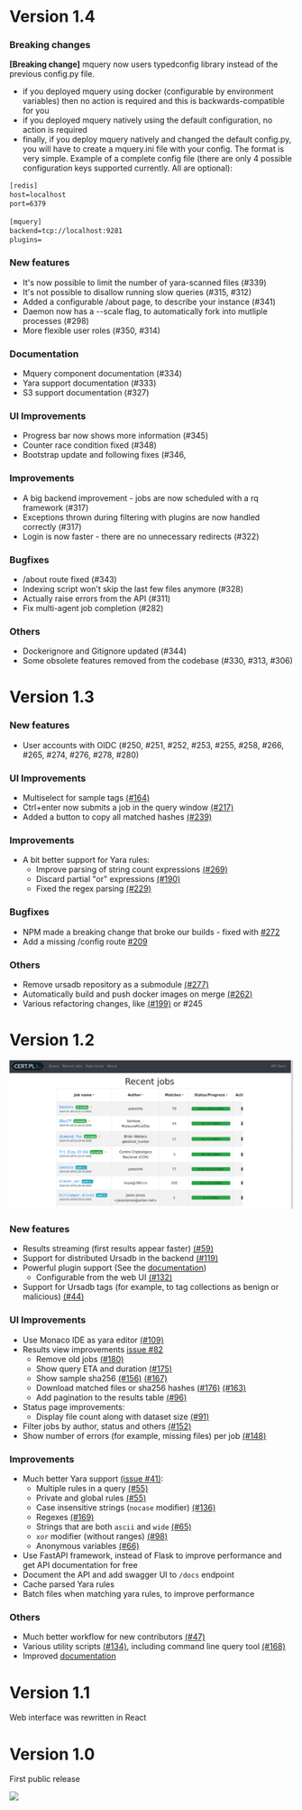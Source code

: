 # Version 1.4

### Breaking changes

**[Breaking change]** mquery now users typedconfig library instead of the previous config.py file.

 - if you deployed mquery using docker (configurable by environment variables)
   then no action is required and this is backwards-compatible for you
 - if you deployed mquery natively using the default configuration, no action is required
 - finally, if you deploy mquery natively and changed the default config.py, you will have to create a mquery.ini
   file with your config. The format is very simple. Example of a complete config file (there are only 4 possible
   configuration keys supported currently. All are optional):

```
[redis]
host=localhost
port=6379

[mquery]
backend=tcp://localhost:9281
plugins=
```

### New features

- It's now possible to limit the number of yara-scanned files (#339)
- It's not possible to disallow running slow queries (#315, #312)
- Added a configurable /about page, to describe your instance (#341)
- Daemon now has a --scale flag, to automatically fork into mutliple processes (#298)
- More flexible user roles (#350, #314)

### Documentation

- Mquery component documentation (#334)
- Yara support documentation (#333)
- S3 support documentation (#327)

### UI Improvements

- Progress bar now shows more information (#345)
- Counter race condition fixed (#348)
- Bootstrap update and following fixes (#346, 

### Improvements

- A big backend improvement - jobs are now scheduled with a rq framework (#317)
- Exceptions thrown during filtering with plugins are now handled correctly (#317)
- Login is now faster - there are no unnecessary redirects (#322)

### Bugfixes

- /about route fixed (#343)
- Indexing script won't skip the last few files anymore (#328)
- Actually raise errors from the API (#311)
- Fix multi-agent job completion (#282)

### Others

- Dockerignore and Gitignore updated (#344)
- Some obsolete features removed from the codebase (#330, #313, #306)


# Version 1.3

### New features

- User accounts with OIDC (#250, #251, #252, #253, #255, #258, #266, #265, #274, #276, #278, #280)

### UI Improvements

- Multiselect for sample tags [(#164)](https://github.com/CERT-Polska/mquery/pull/164)
- Ctrl+enter now submits a job in the query window [(#217)](https://github.com/CERT-Polska/mquery/pull/217)
- Added a button to copy all matched hashes [(#239)](https://github.com/CERT-Polska/mquery/pull/239)

### Improvements

- A bit better support for Yara rules:
    - Improve parsing of string count expressions [(#269)](https://github.com/CERT-Polska/mquery/pull/269)
    - Discard partial "or" expressions [(#190)](https://github.com/CERT-Polska/mquery/pull/190)
    - Fixed the regex parsing [(#229)](https://github.com/CERT-Polska/mquery/pull/229)

### Bugfixes

- NPM made a breaking change that broke our builds - fixed with [#272](https://github.com/CERT-Polska/mquery/pull/66)
- Add a missing /config route [#209](https://github.com/CERT-Polska/mquery/pull/209)

### Others

- Remove ursadb repository as a submodule [(#277)](https://github.com/CERT-Polska/mquery/pull/277)
- Automatically build and push docker images on merge [(#262)](https://github.com/CERT-Polska/mquery/pull/262)
- Various refactoring changes, like [(#199)](https://github.com/CERT-Polska/mquery/pull/199) or #245

# Version 1.2

![](./docs/interface-v1.2.gif)

### New features

- Results streaming (first results appear faster) [(#59)](https://github.com/CERT-Polska/mquery/pull/59)
- Support for distributed Ursadb in the backend [(#119)](https://github.com/CERT-Polska/mquery/pull/119)
- Powerful plugin support (See the [documentation](./docs/plugins.md))
    - Configurable from the web UI [(#132)](https://github.com/CERT-Polska/mquery/pull/132)
- Support for Ursadb tags (for example, to tag collections as benign or malicious) [(#44)](https://github.com/CERT-Polska/mquery/pull/44)

### UI Improvements

- Use Monaco IDE as yara editor [(#109)](https://github.com/CERT-Polska/mquery/pull/#109)
- Results view improvements [issue #82](https://github.com/CERT-Polska/mquery/issues/82)
    - Remove old jobs [(#180)](https://github.com/CERT-Polska/mquery/pull/#180)
    - Show query ETA and duration [(#175)](https://github.com/CERT-Polska/mquery/pull/175)
    - Show sample sha256 [(#156)](https://github.com/CERT-Polska/mquery/pull/156) [(#167)](https://github.com/CERT-Polska/mquery/pull/167)
    - Download matched files or sha256 hashes [(#176)](https://github.com/CERT-Polska/mquery/pull/#176) [(#163)](https://github.com/CERT-Polska/mquery/pull/#163)
    - Add pagination to the results table [(#96)](https://github.com/CERT-Polska/mquery/pull/#96)
- Status page improvements:
    - Display file count along with dataset size [(#91)](https://github.com/CERT-Polska/mquery/pull/#91)
- Filter jobs by author, status and others [(#152)](https://github.com/CERT-Polska/mquery/pull/#152)
- Show number of errors (for example, missing files) per job [(#148)](https://github.com/CERT-Polska/mquery/pull/#148)

### Improvements

- Much better Yara support [(issue #41)](https://github.com/CERT-Polska/mquery/issues/41):
    - Multiple rules in a query [(#55)](https://github.com/CERT-Polska/mquery/pull/55)
    - Private and global rules [(#55)](https://github.com/CERT-Polska/mquery/pull/55)
    - Case insensitive strings (`nocase` modifier) [(#136)](https://github.com/CERT-Polska/mquery/pull/136)
    - Regexes [(#169)](https://github.com/CERT-Polska/mquery/pull/169)
    - Strings that are both `ascii` and `wide` [(#65)](https://github.com/CERT-Polska/mquery/pull/65)
    - `xor` modifier (without ranges) [(#98)](https://github.com/CERT-Polska/mquery/pull/98)
    - Anonymous variables [(#66)](https://github.com/CERT-Polska/mquery/pull/66)
- Use FastAPI framework, instead of Flask to improve performance and get API documentation for free
- Document the API and add swagger UI to `/docs` endpoint
- Cache parsed Yara rules
- Batch files when matching yara rules, to improve performance

### Others

- Much better workflow for new contributors [(#47)](https://github.com/CERT-Polska/mquery/pull/47)
- Various utility scripts [(#134)](https://github.com/CERT-Polska/mquery/pull/134/), including
    command line query tool [(#168)](https://github.com/CERT-Polska/mquery/pull/168)
- Improved [documentation](https://cert-polska.github.io/mquery/)

# Version 1.1

Web interface was rewritten in React

# Version 1.0

First public release

![](./docs/mquery-web-ui.gif)
